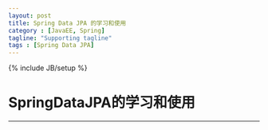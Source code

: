 ```yaml
---
layout: post
title: Spring Data JPA 的学习和使用
category : [JavaEE, Spring]
tagline: "Supporting tagline"
tags : [Spring Data JPA]
---
```

{% include JB/setup %}
# SpringDataJPA的学习和使用
---